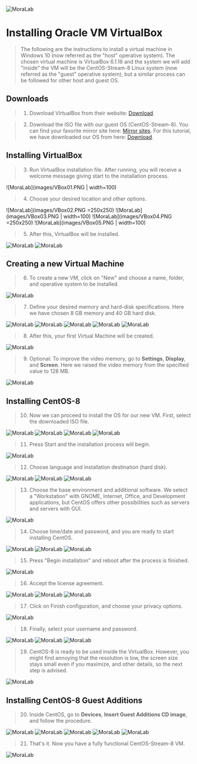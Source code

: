 ![MoraLab](/picture/MORALAB_Banner.png)

# Installing Oracle VM VirtualBox

> The following are the instructions to install a virtual machine in Windows 10 (now referred as the "host" operative system). The chosen virtual machine is VirtualBox 6.1.18 and the system we will add "inside" the VM will be the CentOS-Stream-8 Linux system (now referred as the "guest" operative system), but a similar process can be followed for other host and guest OS.

## Downloads

> 1. Download VirtualBox from their website: [Download](https://download.virtualbox.org/virtualbox/6.1.18/VirtualBox-6.1.18-142142-Win.exe).

> 2. Download the ISO file with our guest OS (CentOS-Stream-8). You can find your favorite mirror site here: [Mirror sites](http://isoredirect.centos.org/centos/8-stream/isos/x86_64/). For this tutorial, we have downloaded our OS from here: [Download](http://download.nus.edu.sg/mirror/centos/8-stream/isos/x86_64/CentOS-Stream-8-x86_64-20210402-dvd1.iso).

## Installing VirtualBox

> 3. Run VirtualBox installation file. After running, you will receive a welcome message giving start to the installation process.

![MoraLab](images/VBox01.PNG | width=100)

> 4. Choose your desired location and other options.

![MoraLab](images/VBox02.PNG =250x250)
![MoraLab](images/VBox03.PNG | width=100)
![MoraLab](images/VBox04.PNG =250x250)
![MoraLab](images/VBox05.PNG | width=100)

> 5. After this, VirtualBox will be installed.

![MoraLab](images/VBox06.PNG)
![MoraLab](images/VBox07.PNG)

## Creating a new Virtual Machine

> 6. To create a new VM, click on "New" and choose a name, folder, and operative system to be installed.

![MoraLab](images/VBox11.PNG)

> 7. Define your desired memory and hard-disk specifications. Here we have chosen 8 GB memory and 40 GB hard disk.

![MoraLab](images/VBox12.PNG)
![MoraLab](images/VBox13.PNG)
![MoraLab](images/VBox14.PNG)
![MoraLab](images/VBox15.PNG)
![MoraLab](images/VBox16.PNG)

> 8. After this, your first Virtual Machine will be created.

![MoraLab](images/VBox17.PNG)

> 9. Optional: To improve the video memory, go to **Settings**, **Display**, and **Screen**. Here we raised the video memory from the specified value to 128 MB.

![MoraLab](images/VBox18.PNG)

## Installing CentOS-8

> 10. Now we can proceed to install the OS for our new VM. First, select the downloaded ISO file.

![MoraLab](images/VBox19.PNG)
![MoraLab](images/VBox20.PNG)
![MoraLab](images/VBox21.PNG)
![MoraLab](images/VBox22.PNG)

> 11. Press Start and the installation process will begin.

![MoraLab](images/VBox23.PNG)

> 12. Choose language and installation destination (hard disk). 

![MoraLab](images/VBox24.PNG)
![MoraLab](images/VBox25.PNG)
![MoraLab](images/VBox26.PNG)

> 13. Choose the base environment and additional software. We select a "Workstation" with GNOME, Internet, Office, and Development applications, but CentOS offers other possibilities such as servers and servers with GUI.

![MoraLab](images/VBox27.PNG)

> 14. Choose time/date and password, and you are ready to start installing CentOS.

![MoraLab](images/VBox28.PNG)
![MoraLab](images/VBox29.PNG)
![MoraLab](images/VBox30.PNG)

> 15. Press "Begin installation" and reboot after the process is finished.

![MoraLab](images/VBox32.PNG)

> 16. Accept the license agreement.

![MoraLab](images/VBox33.PNG)
![MoraLab](images/VBox34.PNG)
![MoraLab](images/VBox35.PNG)

> 17. Click on Finish configuration, and choose your privacy options.

![MoraLab](images/VBox37.PNG)

> 18. Finally, select your username and password.

![MoraLab](images/VBox38.PNG)
![MoraLab](images/VBox39.PNG)
![MoraLab](images/VBox40.PNG)

> 19. CentOS-8 is ready to be used inside the VirtualBox. However, you might find annoying that the resolution is low, the screen size stays small even if you maximize, and other details, so the next step is advised.

![MoraLab](images/VBox41.PNG)

## Installing CentOS-8 Guest Additions

> 20. Inside CentOS, go to **Devices**, **Insert Guest Additions CD image**, and follow the procedure.

![MoraLab](images/VBox47.PNG)
![MoraLab](images/VBox48.PNG)
![MoraLab](images/VBox49.PNG)
![MoraLab](images/VBox50.PNG)
![MoraLab](images/VBox51.PNG)

> 21. That's it. Now you have a fully functional CentOS-Stream-8 VM.

![MoraLab](images/VBox52.PNG)
